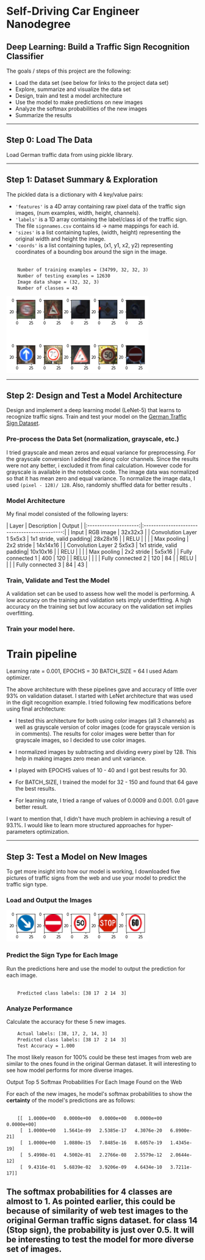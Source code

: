 
# Self-Driving Car Engineer Nanodegree

## Deep Learning: Build a Traffic Sign Recognition Classifier

The goals / steps of this project are the following:
* Load the data set (see below for links to the project data set)
* Explore, summarize and visualize the data set
* Design, train and test a model architecture
* Use the model to make predictions on new images
* Analyze the softmax probabilities of the new images
* Summarize the results

---
## Step 0: Load The Data

 Load German traffic data from using pickle library.

---

## Step 1: Dataset Summary & Exploration

The pickled data is a dictionary with 4 key/value pairs:

- `'features'` is a 4D array containing raw pixel data of the traffic sign images, (num examples, width, height, channels).
- `'labels'` is a 1D array containing the label/class id of the traffic sign. The file `signnames.csv` contains id -> name mappings for each id.
- `'sizes'` is a list containing tuples, (width, height) representing the original width and height the image.
- `'coords'` is a list containing tuples, (x1, y1, x2, y2) representing coordinates of a bounding box around the sign in the image.

```

    Number of training examples = (34799, 32, 32, 3)
    Number of testing examples = 12630
    Image data shape = (32, 32, 3)
    Number of classes = 43
```

![png](output_6_0.png)


----

## Step 2: Design and Test a Model Architecture

Design and implement a deep learning model (LeNet-5) that learns to recognize traffic signs. Train and test your model on the [German Traffic Sign Dataset](http://benchmark.ini.rub.de/?section=gtsrb&subsection=dataset).


### Pre-process the Data Set (normalization, grayscale, etc.)
I tried grayscale and mean zeros and equal variance for preprocessing. For the grayscale conversion I added the along color channels. Since the results were not any better, i excluded it from final calculation. However code for grayscale is available in the notebook code. The image data was normalized so that it has mean zero and equal variance. To normalize the image data, I used `(pixel - 128)/ 128`. Also, randomly shuffled data for better results .

### Model Architecture

My final model consisted of the following layers:

| Layer         		|     Description	        					| Output        |
|:---------------------:|:---------------------------------------------:|
| Input         		|  RGB image   							|      32x32x3          |
| Convolution Layer 1 5x5x3     	| 1x1 stride, valid padding| 28x28x16 	|
| RELU					|												|                         |
| Max pooling	      	| 2x2 stride |   14x14x16				|
| Convolution Layer 2 5x5x3	    | 1x1 stride, valid padding| 10x10x16     |
| RELU					|												|                         |
| Max pooling	      	| 2x2 stride |   5x5x16				|
| Fully connected	1	| 400        		|  120							|
| RELU					|												|                         |
| Fully connected	2	| 120        		|  84							|
| RELU					|												|                         |
| Fully connected	3	| 84        		|  43						|


### Train, Validate and Test the Model

A validation set can be used to assess how well the model is performing. A low accuracy on the training and validation
sets imply underfitting. A high accuracy on the training set but low accuracy on the validation set implies overfitting.


### Train your model here.

# Train pipeline
Learning rate = 0.001,
EPOCHS = 30
BATCH_SIZE = 64
I used Adam optimizer.

The above architecture with these pipelines gave and accuracy of little over 93% on validation dataset.  I started with LeNet architecture that was used in the digit recognition  example. I tried following few modifications before using final architecture:

- I tested this architecture for both using color images (all 3 channels) as well as grayscale version of color images (code for grayscale version is in comments). The results for color images were better than for grayscale images, so I decided to use color images.  

- I normalized images by subtracting and dividing every pixel by 128. This help in making images zero mean and unit variance.

- I played with EPOCHS values of 10 - 40 and I got best results for 30.

- For BATCH_SIZE, I trained the model for 32 - 150 and found that 64 gave the best results.

- For learning rate, I tried a range of values of 0.0009 and 0.001. 0.01 gave better result.

I want to mention that, I didn't have much problem in achieving a result of 93.1%. I would like to learn more structured approaches for hyper-parameters optimization.

---

## Step 3: Test a Model on New Images

To get more insight into how our model is working, I downloaded five pictures of traffic signs from the web and use your model to predict the traffic sign type.

### Load and Output the Images


![png](output_19_0.png)


### Predict the Sign Type for Each Image

Run the predictions here and use the model to output the prediction for each image.

```

    Predicted class labels: [38 17  2 14  3]

```

### Analyze Performance

Calculate the accuracy for these 5 new images.

```
    Actual labels: [38, 17, 2, 14, 3]
    Predicted class labels: [38 17  2 14  3]
    Test Accuracy = 1.000
```

 The most likely reason for 100% could be these test images from web are similar to the ones found in the original German dataset. It will interesting to see how model performs for more diverse images.

Output Top 5 Softmax Probabilities For Each Image Found on the Web

For each of the new images, he model's softmax probabilities to show the **certainty** of the model's predictions are as follows:

```

    [[  1.0000e+00   0.0000e+00   0.0000e+00   0.0000e+00   0.0000e+00]
     [  1.0000e+00   1.5641e-09   2.5385e-17   4.3076e-20   6.8900e-21]
     [  1.0000e+00   1.0880e-15   7.8485e-16   8.6057e-19   1.4345e-19]
     [  5.4998e-01   4.5002e-01   2.2766e-08   2.5579e-12   2.0644e-12]
     [  9.4316e-01   5.6839e-02   3.9206e-09   4.6434e-10   3.7211e-17]]

```
The softmax probabilities for 4 classes are almost to 1. As pointed earlier, this could be because of similarity of web test images to the original German traffic signs dataset. for class 14 (Stop sign), the probability is just over 0.5. It will be interesting to test the model for more diverse set of images. 
---
